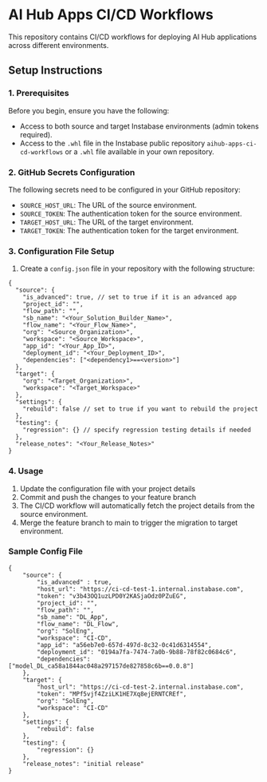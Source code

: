 # AI Hub Apps CI/CD Workflows

This repository contains CI/CD workflows for deploying AI Hub applications across different environments.

## Setup Instructions

### 1. Prerequisites
Before you begin, ensure you have the following:
- Access to both source and target Instabase environments (admin tokens required).
- Access to the `.whl` file in the Instabase public repository `aihub-apps-ci-cd-workflows` or a `.whl` file available in your own repository.

### 2. GitHub Secrets Configuration
The following secrets need to be configured in your GitHub repository:

- `SOURCE_HOST_URL`: The URL of the source environment.
- `SOURCE_TOKEN`: The authentication token for the source environment.
- `TARGET_HOST_URL`: The URL of the target environment.
- `TARGET_TOKEN`: The authentication token for the target environment.

### 3. Configuration File Setup
1. Create a `config.json` file in your repository with the following structure:
```
{
  "source": {
    "is_advanced": true, // set to true if it is an advanced app
    "project_id": "", 
    "flow_path": "", 
    "sb_name": "<Your_Solution_Builder_Name>", 
    "flow_name": "<Your_Flow_Name>", 
    "org": "<Source_Organization>", 
    "workspace": "<Source_Workspace>", 
    "app_id": "<Your_App_ID>", 
    "deployment_id": "<Your_Deployment_ID>", 
    "dependencies": ["<dependency1>==<version>"] 
  },
  "target": {
    "org": "<Target_Organization>", 
    "workspace": "<Target_Workspace>" 
  },
  "settings": {
    "rebuild": false // set to true if you want to rebuild the project
  },
  "testing": {
    "regression": {} // specify regression testing details if needed
  },
  "release_notes": "<Your_Release_Notes>" 
}
```

### 4. Usage
1. Update the configuration file with your project details
2. Commit and push the changes to your feature branch
3. The CI/CD workflow will automatically fetch the project details from the source environment.
4. Merge the feature branch to main to trigger the migration to target environment.



### Sample Config File
```
{
    "source": {
        "is_advanced" : true,
        "host_url": "https://ci-cd-test-1.internal.instabase.com", 
        "token": "v3b43OQ1uzLPD0Y2KASjaOdz0PZuEG",  
        "project_id": "", 
        "flow_path": "",
        "sb_name": "DL_App",
        "flow_name": "DL_Flow",
        "org": "SolEng",
        "workspace": "CI-CD",
        "app_id": "a56eb7e0-657d-497d-8c32-0c41d6314554",
        "deployment_id": "0194a7fa-7474-7a0b-9b88-78f82c0684c6",
        "dependencies": ["model_DL_ca58a1844ac048a297157de827858c6b==0.0.8"]
    },
    "target": {
        "host_url": "https://ci-cd-test-2.internal.instabase.com",   
        "token": "MPf5vjf4ZziLK1HE7Xq8ejERNTCREf",   
        "org": "SolEng",
        "workspace": "CI-CD"              
    },
    "settings": {
        "rebuild": false
    },
    "testing": {
        "regression": {}
    },
    "release_notes": "initial release"
}
```